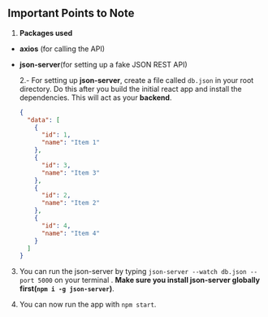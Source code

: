 ## Important Points to Note

1. **Packages used**

- **axios** (for calling the API)
- **json-server**(for setting up a fake JSON REST API)

  2.- For setting up **json-server**, create a file called `db.json` in your root directory. Do this after you build the initial react app and install the dependencies. This will act as your **backend**.

  ```json
  {
    "data": [
      {
        "id": 1,
        "name": "Item 1"
      },
      {
        "id": 3,
        "name": "Item 3"
      },
      {
        "id": 2,
        "name": "Item 2"
      },
      {
        "id": 4,
        "name": "Item 4"
      }
    ]
  }
  ```

3. You can run the json-server by typing `json-server --watch db.json --port 5000` on your terminal . **Make sure you install json-server globally first(`npm i -g json-server`)**.

4. You can now run the app with `npm start`.
